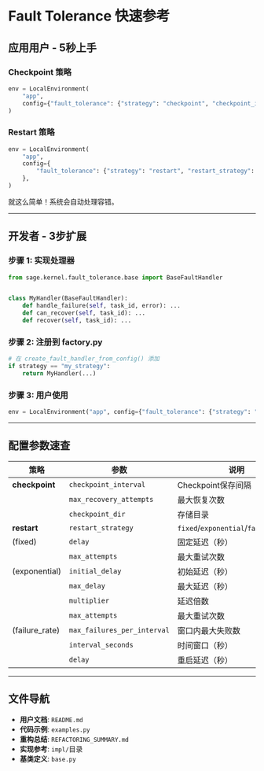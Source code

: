# Fault Tolerance 快速参考

## 应用用户 - 5秒上手

### Checkpoint 策略

```python
env = LocalEnvironment(
    "app",
    config={"fault_tolerance": {"strategy": "checkpoint", "checkpoint_interval": 60.0}},
)
```

### Restart 策略

```python
env = LocalEnvironment(
    "app",
    config={
        "fault_tolerance": {"strategy": "restart", "restart_strategy": "exponential"}
    },
)
```

就这么简单！系统会自动处理容错。

______________________________________________________________________

## 开发者 - 3步扩展

### 步骤 1: 实现处理器

```python
from sage.kernel.fault_tolerance.base import BaseFaultHandler


class MyHandler(BaseFaultHandler):
    def handle_failure(self, task_id, error): ...
    def can_recover(self, task_id): ...
    def recover(self, task_id): ...
```

### 步骤 2: 注册到 factory.py

```python
# 在 create_fault_handler_from_config() 添加
if strategy == "my_strategy":
    return MyHandler(...)
```

### 步骤 3: 用户使用

```python
env = LocalEnvironment("app", config={"fault_tolerance": {"strategy": "my_strategy"}})
```

______________________________________________________________________

## 配置参数速查

| 策略           | 参数                        | 说明                                 |
| -------------- | --------------------------- | ------------------------------------ |
| **checkpoint** | `checkpoint_interval`       | Checkpoint保存间隔（秒）             |
|                | `max_recovery_attempts`     | 最大恢复次数                         |
|                | `checkpoint_dir`            | 存储目录                             |
| **restart**    | `restart_strategy`          | `fixed`/`exponential`/`failure_rate` |
| (fixed)        | `delay`                     | 固定延迟（秒）                       |
|                | `max_attempts`              | 最大重试次数                         |
| (exponential)  | `initial_delay`             | 初始延迟（秒）                       |
|                | `max_delay`                 | 最大延迟（秒）                       |
|                | `multiplier`                | 延迟倍数                             |
|                | `max_attempts`              | 最大重试次数                         |
| (failure_rate) | `max_failures_per_interval` | 窗口内最大失败数                     |
|                | `interval_seconds`          | 时间窗口（秒）                       |
|                | `delay`                     | 重启延迟（秒）                       |

______________________________________________________________________

## 文件导航

- **用户文档**: `README.md`
- **代码示例**: `examples.py`
- **重构总结**: `REFACTORING_SUMMARY.md`
- **实现参考**: `impl/`目录
- **基类定义**: `base.py`
